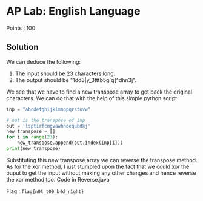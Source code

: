 # AP Lab: English Language

Points : 100

## Solution

We can deduce the following:

1. The input should be 23 characters long.
2. The output should be "1dd3|y_3tttb5g`q]^dhn3j".

We see that we have to find a new transpose array to get back the original characters. We can do that with the help of this simple python script.

```python
inp = "abcdefghijklmnopqrstuvw"

# out is the transpose of inp
out = 'lsptirfcmgvawhnoequbdkj'
new_transpose = []
for i in range(23):
    new_transpose.append(out.index(inp[i]))
print(new_transpose)

```

Substituting this new transpose array we can reverse the transpose method. As for the xor method, I just stumbled upon the fact that we could xor the ouput to get the input without making any other changes and hence reverse the xor method too. Code in Reverse.java

Flag : `flag{n0t_t00_b4d_r1ght}`
